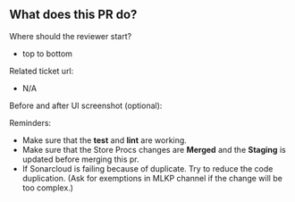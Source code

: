 What does this PR do?
- 

Where should the reviewer start?
- top to bottom

Related ticket url:
- N/A

Before and after UI screenshot (optional):

Reminders:

- Make sure that the **test** and **lint** are working.
- Make sure that the Store Procs changes are **Merged** and the **Staging** is updated before merging this pr.
- If Sonarcloud is failing because of duplicate. Try to reduce the code duplication. (Ask for exemptions in MLKP channel if the change will be too complex.)
